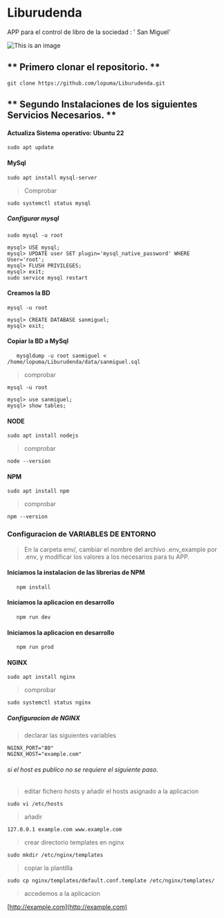 # Liburudenda

APP para el control de libro de la sociedad : ' San Miguel'

![This is an image](https://github.com/lopuma/Liburudenda/blob/master/src/public/img/APPLiburutegia.png)

## ** Primero clonar el repositorio. **


`git clone https://github.com/lopuma/Liburudenda.git`


## ** Segundo Instalaciones de los siguientes Servicios Necesarios. **


#### Actualiza Sistema operativo: Ubuntu 22
    
```console
sudo apt update
```
#### MySql

```console
sudo apt install mysql-server
```
  > Comprobar
```console   
sudo systemctl status mysql
```
##### Configurar mysql

```console
sudo mysql -u root

mysql> USE mysql;
mysql> UPDATE user SET plugin='mysql_native_password' WHERE User='root';
mysql> FLUSH PRIVILEGES;
mysql> exit;
sudo service mysql restart

```

#### Creamos la BD
```
mysql -u root

mysql> CREATE DATABASE sanmiguel;
mysql> exit;
```
#### Copiar la BD a MySql
```console
   mysqldump -u root sanmiguel < /home/lopuma/Liburudenda/data/sanmiguel.sql
```

   > comprobar
```
mysql -u root

mysql> use sanmiguel;
mysql> show tables;
```

#### NODE
```console
sudo apt install nodejs
```
   > comprobar
```console
node --version
```
#### NPM
```console
sudo apt install npm
```
   > comprobar
```console
npm --version
```

### Configuracion de VARIABLES DE ENTORNO

   > En la carpeta env/, cambiar el nombre del archivo .env_example por .env, y modificar los valores a los necesarios para tu APP.
   
#### Iniciamos la instalacion de las librerias de NPM 

```console
   npm install
```

#### Iniciamos la aplicacion en desarrollo

```console
   npm run dev
```

#### Iniciamos la aplicacion en desarrollo

```console
   npm run prod
```

#### NGINX

```console
sudo apt install nginx
```

   > comprobar
```console
sudo systemctl status nginx
```
##### Configuracion de NGINX

   > declarar las siguientes variables
  
```console
NGINX_PORT="80"
NGINX_HOST="example.com"
```

###### si el host es publico no se requiere el siguiente paso.
   > editar fichero hosts y añadir el hosts asignado a la aplicacion

```console
sudo vi /etc/hosts
```
   > añadir
```console
127.0.0.1 example.com www.example.com
```

   > crear directorio templates en nginx
```console
sudo mkdir /etc/nginx/templates
```

   > copiar la plantilla
```console
sudo cp nginx/templates/default.conf.template /etc/nginx/templates/
```

   > accedemos a la aplicacion

[http://example.com](http://example.com)